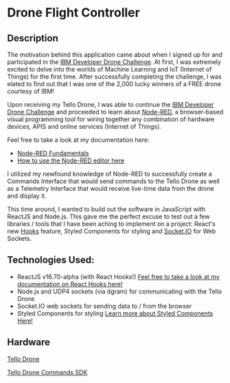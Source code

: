 
# Drone Flight Controller 

## Description

The motivation behind this application came about when I signed up for and participated in the [IBM Developer Drone Challenge](https://developer.ibm.com/blogs/2018/11/12/win-a-drone-program-a-drone-change-the-world/). At first, I was extremely excited to delve into the worlds of Machine Learning and IoT (Internet of Things) for the first time. After successfully completing the challenge, I was elated to find out that I was one of the 2,000 lucky winners of a FREE drone courtesy of IBM! 

Upon receiving my Tello Drone, I was able to continue the [IBM Developer Drone Challenge](https://developer.ibm.com/blogs/2018/11/12/win-a-drone-program-a-drone-change-the-world/) and proceeded to learn about [Node-RED](https://nodered.org/), a browser-based visual programming tool for wiring together any combination of hardware devices, APIS and online services (Internet of Things).  

Feel free to take a look at my documentation here: 
 * [Node-RED Fundamentals](https://docs.google.com/document/d/1DFHeSo29gwatkKnt4UGsEvBJAWsOynWF5ndSrw5Zp0I/edit?usp=sharing)
 * [How to use the Node-RED editor here](https://docs.google.com/document/d/1inoEIhQaOFAqo5Qo760CqlliSwFb64CJyqrscIOap34/edit?usp=sharing)

I utilized my newfound knowledge of Node-RED to successfully create a Commands Interface that would send commands to the Tello Drone as well as a Telemetry Interface that would receive live-time data from the drone and display it. 

This time around, I wanted to build out the software in JavaScript with ReactJS and Node.js. This gave me the perfect excuse to test out a few libraries / tools that I have been aching to implement on a project: React's new [Hooks](https://reactjs.org/docs/hooks-intro.html) feature, Styled Components for styling and [Socket.IO](https://socket.io/) for Web Sockets.  

## Technologies Used: 

* ReactJS v16.70-alpha (with React Hooks!) [Feel free to take a look at my documentation on React Hooks here!](https://docs.google.com/document/d/19EVvSyJFUSfULGackoqcyG2b9O_hRoBkZvj2zFiKiSc/edit?usp=sharing)
* Node.js and UDP4 sockets (via dgram) for communicating with the Tello Drone 
* Socket.IO web sockets for sending data to / from the browser
* Styled Components for styling [Learn more about Styled Components Here!](https://www.styled-components.com/)

## Hardware 

[Tello Drone](https://www.ryzerobotics.com/tello)

[Tello Drone Commands SDK](https://dl-cdn.ryzerobotics.com/downloads/tello/20180910/Tello%20SDK%20Documentation%20EN_1.3.pdf)
